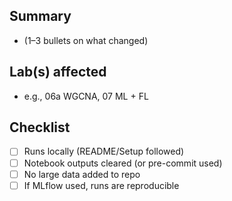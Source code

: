 ## Summary
- (1–3 bullets on what changed)

## Lab(s) affected
- e.g., 06a WGCNA, 07 ML + FL

## Checklist
- [ ] Runs locally (README/Setup followed)
- [ ] Notebook outputs cleared (or pre-commit used)
- [ ] No large data added to repo
- [ ] If MLflow used, runs are reproducible
